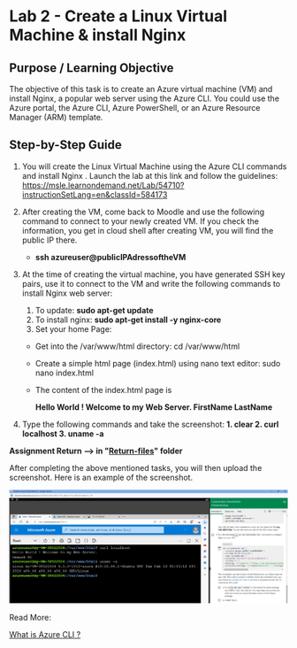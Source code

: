 # Lab 2 - Create a Linux Virtual Machine & install Nginx

## Purpose / Learning Objective 

The objective of this task is to create an Azure virtual machine (VM) and install Nginx, a popular web server using the Azure CLI. You could use the Azure portal, the Azure CLI, Azure PowerShell, or an Azure Resource Manager (ARM) template. 

## Step-by-Step Guide
1. You will create the Linux Virtual Machine using the Azure CLI commands  and install Nginx . Launch the lab at this link and follow the guidelines: https://msle.learnondemand.net/Lab/54710?instructionSetLang=en&classId=584173

2. After creating the VM, come back to Moodle and use the following command to connect to your newly created VM. If you check the information, you get in cloud shell after creating VM, you will find the public IP there.
    - **ssh azureuser@publicIPAdressoftheVM**

3. At the time of creating the virtual machine, you have generated SSH key pairs, use it to connect to the VM and write the following commands to install Nginx web server: 
    1. To update: **sudo apt-get update**
    2. To install nginx: **sudo apt-get install -y nginx-core**
    3. Set your home Page: 
    - Get into the /var/www/html directory: cd /var/www/html
    - Create a simple html page (index.html) using nano text editor:  sudo nano index.html
    - The content of the index.html page is
   
      **Hello World ! Welcome to my Web Server.
      FirstName LastName**
      
4. Type the following commands and take the screenshot: 
    **1. clear
    2. curl localhost
    3. uname -a**
  
**Assignment Return --> in "[Return-files](./Return-files/)" folder** 

After completing the above mentioned tasks, you will then upload the screenshot. Here is an example of the screenshot. 

<img src="./images/cliVM-example.png">


Read More: 

[What is Azure CLI ?](https://learn.microsoft.com/en-us/cli/azure/what-is-azure-cli)

